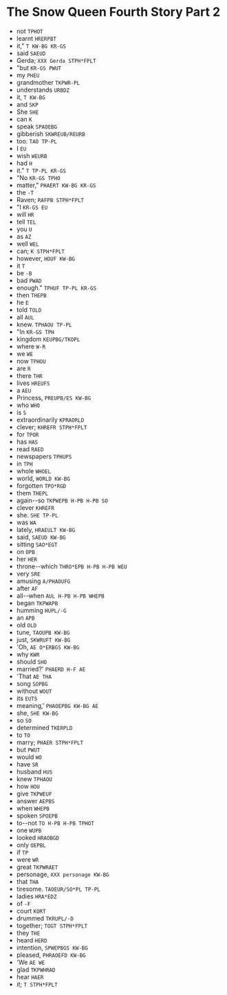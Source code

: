 # The Snow Queen Fourth Story Part 2

* not `TPHOT`
* learnt `HRERPBT`
* it," `T KW-BG KR-GS`
* said `SAEUD`
* Gerda; `XXX Gerda STPH*FPLT`
* "but `KR-GS PWUT`
* my `PHEU`
* grandmother `TKPWR-PL`
* understands `URBDZ`
* it, `T KW-BG`
* and `SKP`
* She `SHE`
* can `K`
* speak `SPAOEBG`
* gibberish `SKWREUB/REURB`
* too. `TAO TP-PL`
* I `EU`
* wish `WEURB`
* had `H`
* it." `T TP-PL KR-GS`
* "No `KR-GS TPHO`
* matter," `PHAERT KW-BG KR-GS`
* the `-T`
* Raven; `RAFPB STPH*FPLT`
* "I `KR-GS EU`
* will `HR`
* tell `TEL`
* you `U`
* as `AZ`
* well `WEL`
* can; `K STPH*FPLT`
* however, `HOUF KW-BG`
* it `T`
* be `-B`
* bad `PWAD`
* enough." `TPHUF TP-PL KR-GS`
* then `THEPB`
* he `E`
* told `TOLD`
* all `AUL`
* knew. `TPHAOU TP-PL`
* "In `KR-GS TPH`
* kingdom `KEUPBG/TKOPL`
* where `W-R`
* we `WE`
* now `TPHOU`
* are `R`
* there `THR`
* lives `HREUFS`
* a `AEU`
* Princess, `PREUPB/ES KW-BG`
* who `WHO`
* is `S`
* extraordinarily `KPRAORLD`
* clever; `KHREFR STPH*FPLT`
* for `TPOR`
* has `HAS`
* read `RAED`
* newspapers `TPHUPS`
* in `TPH`
* whole `WHOEL`
* world, `WORLD KW-BG`
* forgotten `TPO*RGD`
* them `THEPL`
* again--so `TKPWEPB H-PB H-PB SO`
* clever `KHREFR`
* she. `SHE TP-PL`
* was `WA`
* lately, `HRAEULT KW-BG`
* said, `SAEUD KW-BG`
* sitting `SAO*EGT`
* on `OPB`
* her `HER`
* throne--which `THRO*EPB H-PB H-PB WEU`
* very `SRE`
* amusing `A/PHAOUFG`
* after `AF`
* all--when `AUL H-PB H-PB WHEPB`
* began `TKPWAPB`
* humming `HUPL/-G`
* an `APB`
* old `OLD`
* tune, `TAOUPB KW-BG`
* just, `SKWRUFT KW-BG`
* 'Oh, `AE O*ERBGS KW-BG`
* why `KWR`
* should `SHO`
* married?' `PHAERD H-F AE`
* 'That `AE THA`
* song `SOPBG`
* without `WOUT`
* its `EUTS`
* meaning,' `PHAOEPBG KW-BG AE`
* she, `SHE KW-BG`
* so `SO`
* determined `TKERPLD`
* to `TO`
* marry; `PHAER STPH*FPLT`
* but `PWUT`
* would `WO`
* have `SR`
* husband `HUS`
* knew `TPHAOU`
* how `HOU`
* give `TKPWEUF`
* answer `AEPBS`
* when `WHEPB`
* spoken `SPOEPB`
* to--not `TO H-PB H-PB TPHOT`
* one `WUPB`
* looked `HRAOBGD`
* only `OEPBL`
* if `TP`
* were `WR`
* great `TKPWRAET`
* personage, `XXX personage KW-BG`
* that `THA`
* tiresome. `TAOEUR/SO*PL TP-PL`
* ladies `HRA*EDZ`
* of `-F`
* court `KORT`
* drummed `TKRUPL/-D`
* together; `TOGT STPH*FPLT`
* they `THE`
* heard `HERD`
* intention, `SPWEPBGS KW-BG`
* pleased, `PHRAOEFD KW-BG`
* 'We `AE WE`
* glad `TKPWHRAD`
* hear `HAER`
* it; `T STPH*FPLT`
